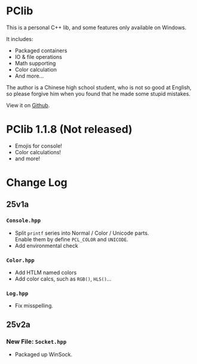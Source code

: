 # PClib

This is a personal C++ lib, and some features only available on Windows.

It includes:
- Packaged containers
- IO & file operations
- Math supporting
- Color calculation
- And more...

The author is a Chinese high school student, who is not so good at English, so please forgive him when you found that he made some stupid mistakes.

View it on [Github](https://github.com/PCwqyy/PCLib).

# PClib 1.1.8 (Not released)
- Emojis for console!
- Color calculations!
- and more!


# Change Log
## 25v1a
### `Console.hpp`
- Split `printf` series into Normal / Color / Unicode parts.  
Enable them by define `PCL_COLOR` and `UNICODE`.
- Add environmental check
### `Color.hpp`
- Add HTLM named colors
- Add color calcs, such as `RGB()`, `HLS()`...
### `Log.hpp`
- Fix misspelling.
## 25v2a
### New File: `Socket.hpp`
- Packaged up WinSock.
